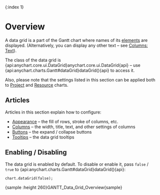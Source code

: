 {:index 1}
# Overview

A data grid is a part of the Gantt chart where names of its [elements](Elements) are displayed. (Alternatively, you can display any other text – see [Columns: Text](Columns#text_\(labels\))).

The class of the data grid is {api:anychart.core.ui.DataGrid}anychart.core.ui.DataGrid{api} – use {api:anychart.charts.Gantt#dataGrid}dataGrid(){api} to access it.

Also, please note that the settings listed in this section can be applied both to [Project](../Project_Chart) and [Resource](../Resource_Chart) charts.

## Articles

Articles in this section explain how to configure:

* [Appearance](Appearance) – the fill of rows, stroke of columns, etc.
* [Columns](Columns) – the width, title, text, and other settings of columns
* [Buttons](Buttons) – the expand / collapse buttons
* [Tooltips](Tooltips) – the data grid tooltips

## Enabling / Disabling

The data grid is enabled by default. To disable or enable it, pass `false` / `true` to {api:anychart.charts.Gantt#dataGrid}dataGrid(){api}:

```
chart.dataGrid(false);
```

{sample :height 260}GANTT\_Data\_Grid\_Overview{sample}